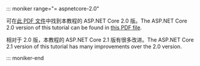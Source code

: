 ::: moniker range="= aspnetcore-2.0"

<span data-ttu-id="ac95a-101">可在[此 PDF 文件](https://webpifeed.blob.core.windows.net/webpifeed/Partners/PDF-6-18-18.pdf)中找到本教程的 ASP.NET Core 2.0 版。</span><span class="sxs-lookup"><span data-stu-id="ac95a-101">The ASP.NET Core 2.0 version of this tutorial can be found in [this PDF file](https://webpifeed.blob.core.windows.net/webpifeed/Partners/PDF-6-18-18.pdf).</span></span>

<span data-ttu-id="ac95a-102">相对于 2.0 版，本教程的 ASP.NET Core 2.1 版有很多改进。</span><span class="sxs-lookup"><span data-stu-id="ac95a-102">The ASP.NET Core 2.1 version of this tutorial has many improvements over the 2.0 version.</span></span>

::: moniker-end
